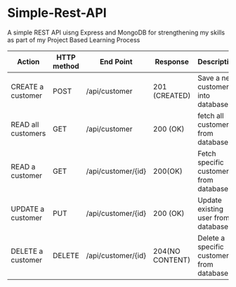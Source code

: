 # Simple-Rest-API
A simple REST API uisng Express and MongoDB for strengthening my skills as part of my Project Based Learning Process


| Action | HTTP method | End Point | Response |Description |
|--------|--------|-----------|-------------|------|
| CREATE a customer | POST | /api/customer | 201 (CREATED) | Save a new customer into database. |
| READ all customers | GET | /api/customer | 200 (OK) | fetch all customers from database. |
| READ a customer | GET | /api/customer/{id} | 200(OK) | Fetch specific customer from database. |
| UPDATE a customer | PUT | /api/customer/{id} | 200 (OK) | Update existing user from database. |
| DELETE a customer | DELETE | /api/customer/{id} | 204(NO CONTENT) | Delete a specific customer from database.